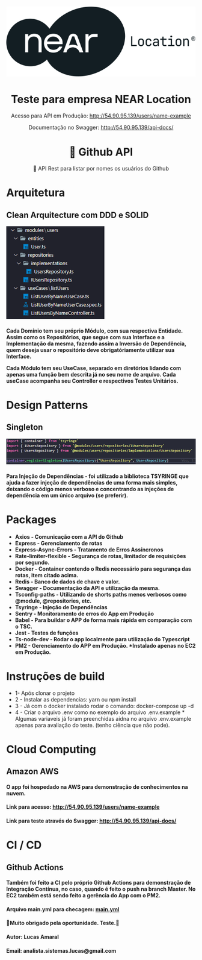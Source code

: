 <img src="imgs/near.svg"></img>
<h1 align="center">Teste para empresa NEAR Location</h1>
<p align="center">Acesso para API em Produção: <a href="http://54.90.95.139/users/name"> http://54.90.95.139/users/name-example </a><br> </p>
<p align="center">Documentação no Swagger: <a href="http://54.90.95.139/api-docs/">http://54.90.95.139/api-docs/</a> <br> </p>
<h1 align="center">
    🔗 Github API
</h1>
<p align="center">🚀 API Rest para listar por nomes os usuários do Github</p>
<h1>Arquitetura</h1>
<h2>Clean Arquitecture com DDD e SOLID</h2>
<img src="imgs/ddd.png" />
<h4>
    <p>Cada Dominio tem seu próprio Módulo, com sua respectiva Entidade. Assim como os Repositórios, que segue com sua Interface e a Implementação da mesma, fazendo assim a <strong>Inversão de Dependência</strong>, quem deseja usar o repositório deve obrigatóriamente utilizar sua Interface.</p>
    <p>Cada Módulo tem seu UseCase, separado em diretórios lidando com apenas uma função bem descrita já no seu nome de arquivo. Cada useCase acompanha seu Controller e respectivos Testes Unitários.</p>
</h4>
<h1>Design Patterns</h1>
<h2>Singleton</h2>
<img src="imgs/tsrynge.png" />
<h4>Para <strong>Injeção de Dependências</strong> - foi utilizado a biblioteca TSYRINGE que ajuda a fazer injeção de dependências de uma forma mais simples, deixando o código menos verboso e concentrando as injeções de dependência em um único arquivo (se preferir).</h4>
<h1>Packages</h1>
<h4>
<ul>
<li>Axios - Comunicação com a API do Github</li>
<li>Express - Gerenciamento de rotas</li>
<li>Express-Async-Errors - Tratamento de Erros Assíncronos</li>
<li>Rate-limiter-flexible - Segurança de rotas, limitador de requisições por segundo.</li>
<li>Docker - Container contendo o Redis necessário para segurança das rotas, item citado acima.</li>
<li>Redis - Banco de dados de chave e valor.</li>
<li>Swagger - Documentação da API e utilização da mesma.</li>
<li>Tsconfig-paths - Utilizando de shorts paths menos verbosos como @module, @repositories, etc.</li>
<li>Tsyringe - Injeção de Dependências</li>
<li>Sentry - Monitoramento de erros do App em Produção</li>
<li>Babel - Para buildar o APP de forma mais rápida em comparação com o TSC.</li>
<li>Jest - Testes de funções </li>
<li>Ts-node-dev - Rodar o app localmente para utilização do Typescript</li>
<li>PM2 - Gerenciamento do APP em Produção. *Instalado apenas no EC2 em Produção.</li>
</ul>
</h4>

<h1>Instruções de build</h1>
<ul>
 <li>1- Após clonar o projeto</li>
 <li>2 - Instalar as dependencias: yarn ou npm install</li>
 <li>3 - Já com o docker instalado rodar o comando: docker-compose up -d</li>
 <li>4 - Criar o arquivo .env como no exemplo do arquivo .env.example * Algumas variaveis já foram preenchidas aidna no arquivo .env.example apenas para avaliação do teste. (tenho ciência que não pode).</li> 
</ul>
<h1>Cloud Computing</h1>
<h2>Amazon AWS</h2>
<h4>O app foi hospedado na AWS para demonstração de conhecimentos na nuvem.</h4>
<h4>Link para acesso: <a href="http://54.90.95.139/users/name"> http://54.90.95.139/users/name-example </a></h4>
<h4>Link para teste através do Swagger: <a href="http://54.90.95.139/api-docs/">http://54.90.95.139/api-docs/</a></h4>
<h1>CI / CD</h1>
<h2>Github Actions</h2>
<h4>Também foi feito a CI pelo próprio Github Actions para demonstração de Integração Contínua, no caso, quando é feito o push na branch Master. No EC2 também está sendo feito a <strong>gerência do App com o PM2.</strong></h4>
<h4>Arquivo main.yml para checagem: <a href="https://github.com/lukasdevelop/near-test/blob/master/.github/workflows/main.yml">main.yml</a></h4>

<h4>🚀Muito obrigado pela oportunidade. Teste.🚀</h4>
<h4>Autor: Lucas Amaral</h4>
<h4>Email: analista.sistemas.lucas@gmail.com</h4>